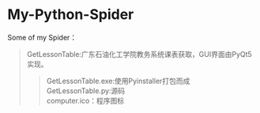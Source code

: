 # My-Python-Spider
Some of my Spider：
>GetLessonTable:广东石油化工学院教务系统课表获取，GUI界面由PyQt5实现。
>>GetLessonTable.exe:使用Pyinstaller打包而成  
>>GetLessonTable.py:源码  
>>computer.ico：程序图标  
